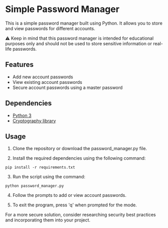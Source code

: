 # Simple Password Manager

This is a simple password manager built using Python. It allows you to store and view passwords for different accounts. 

⚠️ Keep in mind that this password manager is intended for educational purposes only and should not be used to store sensitive information or real-life passwords.

## Features

- Add new account passwords
- View existing account passwords
- Secure account passwords using a master password

## Dependencies

- [Python 3](https://www.python.org/downloads/)
- [Cryptography library](https://pypi.org/project/cryptography/)

## Usage
1. Clone the repository or download the password_manager.py file.

2. Install the required dependencies using the following command:

```
pip install -r requirements.txt
```
3. Run the script using the command:

```
python password_manager.py
```
4. Follow the prompts to add or view account passwords.

5. To exit the program, press 'q' when prompted for the mode.

For a more secure solution, consider researching security best practices and incorporating them into your project.